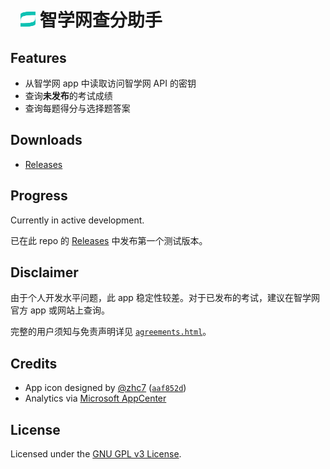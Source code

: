 <h1>
  <img src="app/src/main/assets/images/ic_zhixuehelper.svg" alt="app icon" width="24" height="24" style="margin-left: 16px;">
  智学网查分助手
</h1>

## Features

- 从智学网 app 中读取访问智学网 API 的密钥
- 查询**未发布**的考试成绩
- 查询每题得分与选择题答案

## Downloads

- [Releases](https://github.com/JingBh/ZhiXueHelper/releases/latest)

## Progress

Currently in active development.

已在此 repo 的 [Releases](https://github.com/JingBh/ZhiXueHelper/releases) 中发布第一个测试版本。

## Disclaimer

由于个人开发水平问题，此 app 稳定性较差。对于已发布的考试，建议在智学网官方 app 或网站上查询。

完整的用户须知与免责声明详见 [`agreements.html`](app/src/main/assets/pages/agreements.html)。

## Credits

- App icon designed
  by [@zhc7](https://github.com/zhc7) ([`aaf852d`](https://github.com/JingBh/ZhiXueHelper/commit/aaf852df0eb9226db2d286beec54050cda4c8a78))
- Analytics via [Microsoft AppCenter](https://appcenter.ms/)

## License

Licensed under the [GNU GPL v3 License](LICENSE).
